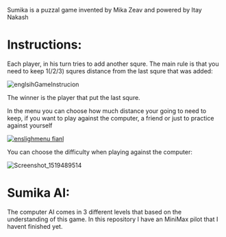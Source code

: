 Sumika is a puzzal game invented by Mika Zeav and powered by Itay Nakash

# Instructions:
Each player, in his turn tries to add another squre.
The main rule is that you need to keep 1(/2/3) squres distance from the last squre that was added:

![englsihGameInstrucion](https://user-images.githubusercontent.com/53186329/62426406-25408300-b6ed-11e9-998c-96d5722d8a28.png)

The winner is the player that put the last squre.

In the menu you can choose how much distance your going to need to keep, if you want to play against the computer, a friend or just to practice against yourself

[![enslighmenu fianl](https://user-images.githubusercontent.com/53186329/62426401-10fc8600-b6ed-11e9-9078-37839f559509.png)
](url)

You can choose the difficulty when playing against the computer:

![Screenshot_1519489514](https://user-images.githubusercontent.com/53186329/62426450-c62f3e00-b6ed-11e9-8f90-079627b5cadd.png)



# Sumika AI:
The computer AI comes in 3 different levels that based on the understanding of this game.
In this repository I have an MiniMax pilot that I havent finished yet. 
